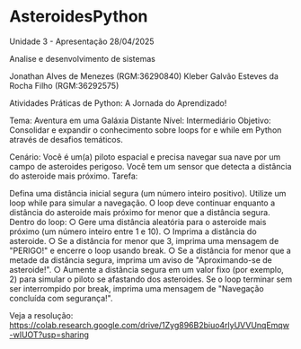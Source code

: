 # AsteroidesPython

Unidade 3 - Apresentação 28/04/2025

Analise e desenvolvimento de sistemas

Jonathan Alves de Menezes (RGM:36290840)
Kleber Galvão Esteves da Rocha Filho (RGM:36292575)


Atividades Práticas de Python: A Jornada do Aprendizado!

Tema: Aventura em uma Galáxia Distante Nível: Intermediário Objetivo: Consolidar e expandir o conhecimento sobre loops for e while em Python através de desafios temáticos.

Cenário: Você é um(a) piloto espacial e precisa navegar sua nave por um campo de asteroides perigoso. Você tem um sensor que detecta a distância do asteroide mais próximo. Tarefa:

Defina uma distância inicial segura (um número inteiro positivo).
Utilize um loop while para simular a navegação. O loop deve continuar enquanto a distância do asteroide mais próximo for menor que a distância segura.
Dentro do loop: ○ Gere uma distância aleatória para o asteroide mais próximo (um número inteiro entre 1 e 10). ○ Imprima a distância do asteroide. ○ Se a distância for menor que 3, imprima uma mensagem de "PERIGO!" e encerre o loop usando break. ○ Se a distância for menor que a metade da distância segura, imprima um aviso de "Aproximando-se de asteroide!". ○ Aumente a distância segura em um valor fixo (por exemplo, 2) para simular o piloto se afastando dos asteroides.
Se o loop terminar sem ser interrompido por break, imprima uma mensagem de "Navegação concluída com segurança!".

Veja a resolução: https://colab.research.google.com/drive/1Zyg896B2biuo4rlyUVVUnqEmqw-wIUOT?usp=sharing
